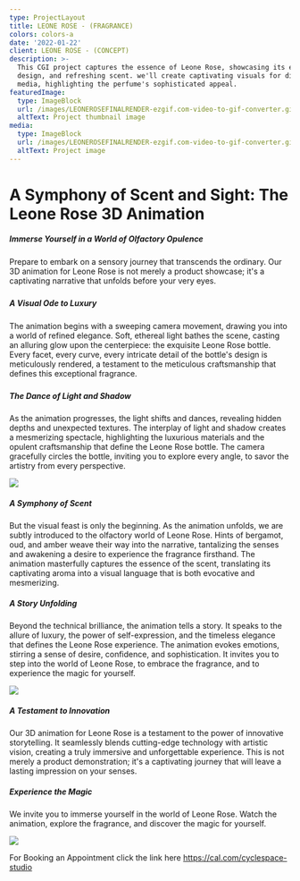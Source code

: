 ```yaml
---
type: ProjectLayout
title: LEONE ROSE - (FRAGRANCE)
colors: colors-a
date: '2022-01-22'
client: LEONE ROSE - (CONCEPT)
description: >-
  This CGI project captures the essence of Leone Rose, showcasing its elegant
  design, and refreshing scent. we'll create captivating visuals for digital
  media, highlighting the perfume's sophisticated appeal.
featuredImage:
  type: ImageBlock
  url: /images/LEONEROSEFINALRENDER-ezgif.com-video-to-gif-converter.gif
  altText: Project thumbnail image
media:
  type: ImageBlock
  url: /images/LEONEROSEFINALRENDER-ezgif.com-video-to-gif-converter.gif
  altText: Project image
---
```

# **A Symphony of Scent and Sight: The Leone Rose 3D Animation**



##### **Immerse Yourself in a World of Olfactory Opulence**

Prepare to embark on a sensory journey that transcends the ordinary. Our 3D animation for Leone Rose is not merely a product showcase; it's a captivating narrative that unfolds before your very eyes.

#####

##### **A Visual Ode to Luxury**

The animation begins with a sweeping camera movement, drawing you into a world of refined elegance. Soft, ethereal light bathes the scene, casting an alluring glow upon the centerpiece: the exquisite Leone Rose bottle. Every facet, every curve, every intricate detail of the bottle's design is meticulously rendered, a testament to the meticulous craftsmanship that defines this exceptional fragrance.

#####

##### **The Dance of Light and Shadow**

As the animation progresses, the light shifts and dances, revealing hidden depths and unexpected textures. The interplay of light and shadow creates a mesmerizing spectacle, highlighting the luxurious materials and the opulent craftsmanship that define the Leone Rose bottle. The camera gracefully circles the bottle, inviting you to explore every angle, to savor the artistry from every perspective.

![](/images/LEONE%20ROSE%20SHOT.png)

##### **A Symphony of Scent**

But the visual feast is only the beginning. As the animation unfolds, we are subtly introduced to the olfactory world of Leone Rose. Hints of bergamot, oud, and amber weave their way into the narrative, tantalizing the senses and awakening a desire to experience the fragrance firsthand. The animation masterfully captures the essence of the scent, translating its captivating aroma into a visual language that is both evocative and mesmerizing.

##### **A Story Unfolding**

Beyond the technical brilliance, the animation tells a story. It speaks to the allure of luxury, the power of self-expression, and the timeless elegance that defines the Leone Rose experience. The animation evokes emotions, stirring a sense of desire, confidence, and sophistication. It invites you to step into the world of Leone Rose, to embrace the fragrance, and to experience the magic for yourself.

![](https://preview--cyclespacestudio-87842.stackbit.dev/_static/app-assets/public/images/LEONEROSEDINALRENDERnoaudio-ezgif.com-video-to-gif-converter\(1\).gif)

##### **A Testament to Innovation**

Our 3D animation for Leone Rose is a testament to the power of innovative storytelling. It seamlessly blends cutting-edge technology with artistic vision, creating a truly immersive and unforgettable experience. This is not merely a product demonstration; it's a captivating journey that will leave a lasting impression on your senses.

##### **Experience the Magic**

We invite you to immerse yourself in the world of Leone Rose. Watch the animation, explore the fragrance, and discover the magic for yourself.

![](/images/LEONEROSEDINALRENDERnoaudio-ezgif.com-video-to-gif-converter\(3\).gif)

For Booking an Appointment click the link here <https://cal.com/cyclespace-studio>
